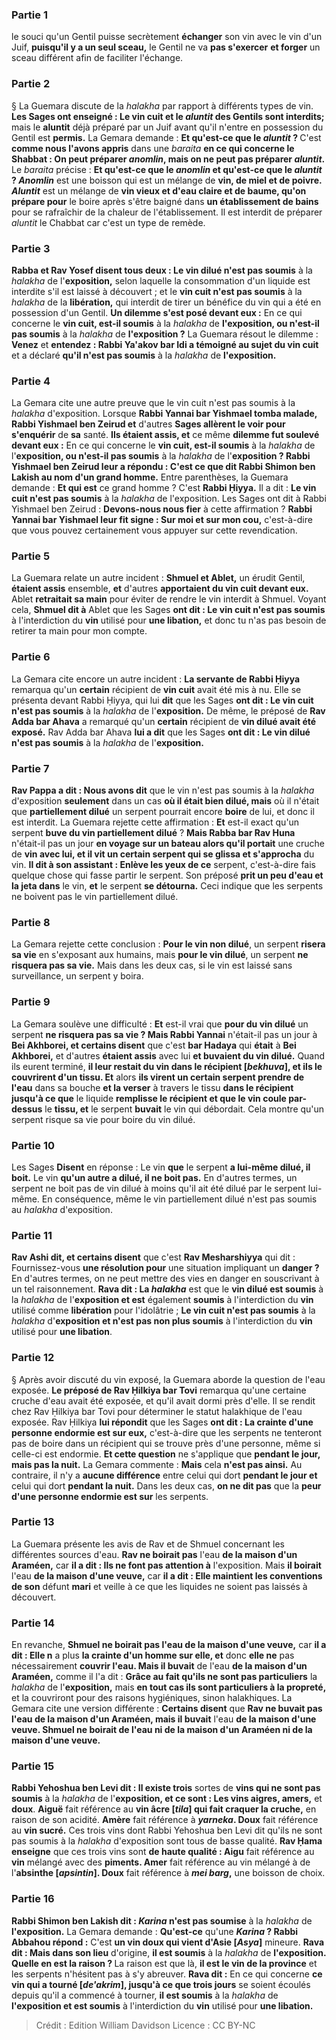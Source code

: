 
### Partie 1
le souci qu'un Gentil puisse secrètement <b>échanger</b> son vin avec le vin d'un Juif, <b>puisqu'il y a un seul sceau,</b> le Gentil ne va <b>pas s'exercer</b> <b>et forger</b> un sceau différent afin de faciliter l'échange.

### Partie 2
§ La Guemara discute de la <i>halakha</i> par rapport à différents types de vin. <b>Les Sages ont enseigné : Le vin cuit et le <i>aluntit</i> des Gentils sont interdits;</b> mais le <b>aluntit</i></b> déjà préparé par un Juif avant qu'il n'entre en possession du Gentil est <b>permis.</b> La Gemara demande : <b>Et qu'est-ce que le <i>aluntit</i> ? </b> C'est <b>comme nous l'avons appris</b> dans une <i>baraita</i> <b>en ce qui concerne le Shabbat : On peut préparer <i>anomlin</i>, mais on ne peut pas préparer <i>aluntit</i>.</b> Le <i>baraita</i> précise : <b>Et qu'est-ce que le <i>anomlin</i> et qu'est-ce que le <i>aluntit</i> ? <i>Anomlin</i></b> est une boisson qui est un mélange de <b>vin, de miel et de poivre. <i>Aluntit</i></b> est un mélange de <b>vin vieux et d'eau claire et de baume, qu'on prépare pour</b> le boire après s'être baigné dans <b>un établissement de bains</b> pour se rafraîchir de la chaleur de l'établissement. Il est interdit de préparer <i>aluntit</i> le Chabbat car c'est un type de remède.

### Partie 3
<b>Rabba et Rav Yosef disent tous deux : Le vin dilué n'est pas soumis</b> à la <i>halakha</i> de l'<b>exposition,</b> selon laquelle la consommation d'un liquide est interdite s'il est laissé à découvert ; et le <b>vin cuit n'est pas soumis</b> à la <i>halakha</i> de la <b>libération,</b> qui interdit de tirer un bénéfice du vin qui a été en possession d'un Gentil. <b>Un dilemme s'est posé devant eux :</b> En ce qui concerne le <b>vin cuit, est-il soumis</b> à la <i>halakha</i> de <b>l'exposition, ou n'est-il pas soumis</b> à la <i>halakha</i> de <b>l'exposition ?</b> La Guemara résout le dilemme : <b>Venez</b> et <b>entendez : Rabbi Ya'akov bar Idi a témoigné au sujet du vin cuit</b> et a déclaré <b>qu'il n'est pas soumis</b> à la <i>halakha</i> de <b>l'exposition.</b>

### Partie 4
La Gemara cite une autre preuve que le vin cuit n'est pas soumis à la <i>halakha</i> d'exposition. Lorsque <b>Rabbi Yannai bar Yishmael tomba malade, Rabbi Yishmael ben Zeirud et</b> d'autres <b>Sages allèrent le voir pour s'enquérir</b> de <b>sa</b> santé. <b>Ils étaient assis, et</b> ce même <b>dilemme fut soulevé devant eux :</b> En ce qui concerne le <b>vin cuit, est-il soumis</b> à la <i>halakha</i> de l'<b>exposition, ou n'est-il pas soumis</b> à la <i>halakha</i> de l'<b>exposition ? Rabbi Yishmael ben Zeirud leur a répondu : C'est ce que dit Rabbi Shimon ben Lakish au nom d'un grand homme.</b> Entre parenthèses, la Guemara demande : <b>Et qui est</b> ce grand homme ? C'est <b>Rabbi Ḥiyya.</b> Il a dit : <b>Le vin cuit n'est pas soumis</b> à la <i>halakha</i> de l'exposition.</b> Les Sages ont dit à</b> Rabbi Yishmael ben Zeirud : <b>Devons-nous nous fier</b> à cette affirmation ? <b>Rabbi Yannai bar Yishmael leur fit signe : Sur moi et sur mon cou,</b> c'est-à-dire que vous pouvez certainement vous appuyer sur cette revendication.

### Partie 5
La Guemara relate un autre incident : <b>Shmuel et Ablet,</b> un érudit Gentil, <b>étaient assis</b> ensemble, <b>et</b> d'autres <b>apportaient du vin cuit devant eux.</b> Ablet <b>retraitait sa main</b> pour éviter de rendre le vin interdit à Shmuel. Voyant cela, <b>Shmuel dit à</b> Ablet que les Sages <b>ont dit : Le vin cuit n'est pas soumis</b> à l'interdiction du <b>vin</b> utilisé pour <b>une libation,</b> et donc tu n'as pas besoin de retirer ta main pour mon compte.

### Partie 6
La Gemara cite encore un autre incident : <b>La servante de Rabbi Ḥiyya</b> remarqua qu'un <b>certain</b> récipient de <b>vin cuit</b> avait été mis à nu. Elle se présenta devant Rabbi Ḥiyya,</b> qui lui <b>dit</b> que les Sages <b>ont dit : Le vin cuit n'est pas soumis</b> à la <i>halakha</i> de l'<b>exposition.</b> De même, le préposé de <b>Rav Adda bar Ahava</b> a remarqué qu'un <b>certain</b> récipient de <b>vin dilué avait été exposé.</b> Rav Adda bar Ahava <b>lui a dit</b> que les Sages <b>ont dit : Le vin dilué n'est pas soumis</b> à la <i>halakha</i> de l'<b>exposition.</b>

### Partie 7
<b>Rav Pappa a dit : Nous avons dit</b> que le vin n'est pas soumis à la <i>halakha</i> d'exposition <b>seulement</b> dans un cas <b>où il était bien dilué, mais</b> où il n'était que <b>partiellement dilué</b> un serpent pourrait encore <b>boire</b> de lui, et donc il est interdit. La Guemara rejette cette affirmation : <b>Et</b> est-il exact qu'un serpent <b>buve du vin partiellement dilué</b> ? <b>Mais Rabba bar Rav Huna</b> n'était-il pas un jour <b>en voyage sur un bateau alors qu'il portait</b> une cruche de <b>vin avec lui, et il vit un certain serpent qui se glissa et s'approcha</b> du vin. <b>Il dit à son assistant : Enlève les yeux de ce</b> serpent, c'est-à-dire fais quelque chose qui fasse partir le serpent. Son préposé <b>prit un peu d'eau et la jeta dans</b> le vin, <b>et</b> le serpent <b>se détourna.</b> Ceci indique que les serpents ne boivent pas le vin partiellement dilué.

### Partie 8
La Gemara rejette cette conclusion : <b>Pour le vin non dilué</b>, un serpent <b>risera sa vie</b> en s'exposant aux humains, mais <b>pour le vin dilué</b>, un serpent <b>ne risquera pas sa vie.</b> Mais dans les deux cas, si le vin est laissé sans surveillance, un serpent y boira.

### Partie 9
La Gemara soulève une difficulté : <b>Et</b> est-il vrai que <b>pour du vin dilué</b> un serpent <b>ne risquera pas sa vie ? Mais Rabbi Yannai</b> n'était-il pas un jour à <b>Bei Akhborei, et certains disent</b> que c'est <b>bar Hadaya</b> qui <b>était</b> à <b>Bei Akhborei,</b> et d'autres <b>étaient assis</b> avec lui <b>et buvaient du vin dilué.</b> Quand ils eurent terminé, <b>il leur restait du vin dans le récipient [<i>bekhuva</i>], et ils le couvrirent d'un tissu. Et</b> alors <b>ils virent un certain serpent prendre de l'eau</b> dans sa bouche <b>et la verser</b> à travers le tissu <b>dans le récipient jusqu'à ce que</b> le liquide <b>remplisse le récipient et que le vin coule par-dessus</b> le <b>tissu, et</b> le serpent <b>buvait</b> le vin qui débordait. Cela montre qu'un serpent risque sa vie pour boire du vin dilué.

### Partie 10
Les Sages <b>Disent</b> en réponse : Le vin <b>que</b> le serpent <b>a lui-même dilué, il boit.</b> Le vin <b>qu'un autre a dilué, il ne boit pas.</b> En d'autres termes, un serpent ne boit pas de vin dilué à moins qu'il ait été dilué par le serpent lui-même. En conséquence, même le vin partiellement dilué n'est pas soumis au <i>halakha</i> d'exposition.

### Partie 11
<b>Rav Ashi dit, et certains disent</b> que c'est <b>Rav Mesharshiyya</b> qui dit : Fournissez-vous <b>une résolution pour</b> une situation impliquant un <b>danger ?</b> En d'autres termes, on ne peut mettre des vies en danger en souscrivant à un tel raisonnement. <b>Rava dit : La <i>halakha</i></b> est que le <b>vin dilué est soumis</b> à la <i>halakha</i> de l'<b>exposition et est</b> également <b>soumis</b> à l'interdiction du <b>vin</b> utilisé comme <b>libération</b> pour l'idolâtrie ; <b>Le vin cuit n'est pas soumis</b> à la <i>halakha</i> d'<b>exposition et n'est pas non plus soumis</b> à l'interdiction du <b>vin</b> utilisé pour <b>une libation</b>.

### Partie 12
§ Après avoir discuté du vin exposé, la Guemara aborde la question de l'eau exposée. <b>Le préposé de Rav Ḥilkiya bar Tovi</b> remarqua qu'une certaine cruche d'eau avait été exposée, et qu'il avait dormi près d'elle. Il se rendit chez Rav Ḥilkiya bar Tovi</b> pour déterminer le statut halakhique de l'eau exposée. Rav Ḥilkiya <b>lui répondit</b> que les Sages <b>ont dit : La crainte d'une personne endormie est sur eux,</b> c'est-à-dire que les serpents ne tenteront pas de boire dans un récipient qui se trouve près d'une personne, même si celle-ci est endormie. <b>Et cette question</b> ne s'applique que <b>pendant le jour, mais pas la nuit.</b> La Gemara commente : <b>Mais</b> cela <b>n'est pas ainsi.</b> Au contraire, il n'y a <b>aucune différence</b> entre celui qui dort <b>pendant le jour et</b> celui qui dort <b>pendant la nuit.</b> Dans les deux cas, <b>on ne dit pas</b> que la <b>peur d'une personne endormie est sur</b> les serpents.

### Partie 13
La Guemara présente les avis de Rav et de Shmuel concernant les différentes sources d'eau. <b>Rav ne boirait pas</b> l'eau <b>de la maison d'un Araméen,</b> car <b>il a dit : Ils ne font pas attention à</b> l'exposition.</b> Mais <b>il boirait</b> l'eau <b>de la maison d'une veuve,</b> car <b>il a dit : Elle maintient les conventions de son</b> défunt <b>mari</b> et veille à ce que les liquides ne soient pas laissés à découvert.

### Partie 14
En revanche, <b>Shmuel ne boirait pas l'eau de la maison d'une veuve,</b> car <b>il a dit : Elle n</b> a plus <b>la crainte d'un homme sur elle, et</b> donc <b>elle ne</b> pas nécessairement <b>couvrir l'eau. Mais il buvait</b> de l'eau <b>de la maison d'un Araméen,</b> comme il l'a dit : <b>Grâce au fait qu'ils ne sont pas particuliers</b> la <i>halakha</i> de l'<b>exposition,</b> mais <b>en tout cas ils sont particuliers à la propreté,</b> et la couvriront pour des raisons hygiéniques, sinon halakhiques. La Gemara cite une version différente : <b>Certains disent</b> que <b>Rav ne buvait pas l'eau de la maison d'un Araméen, mais il buvait</b> l'eau <b>de la maison d'une veuve. Shmuel ne boirait de l'eau ni de la maison d'un Araméen ni de la maison d'une veuve.</b>

### Partie 15
<b>Rabbi Yehoshua ben Levi dit : Il existe trois</b> sortes de <b>vins qui ne sont pas soumis</b> à la <i>halakha</i> de l'<b>exposition, et ce sont : Les vins aigres, amers,</b> et <b>doux</b>. <b>Aiguë</b> fait référence au <b>vin âcre [<i>tila</i>] qui fait craquer la cruche,</b> en raison de son acidité. <b>Amère</b> fait référence à <b><i>yarneka</i>. Doux</b> fait référence au <b>vin sucré.</b> Ces trois vins dont Rabbi Yehoshua ben Levi dit qu'ils ne sont pas soumis à la <i>halakha</i> d'exposition sont tous de basse qualité. <b>Rav Ḥama enseigne</b> que ces trois vins sont <b>de haute qualité : Aigu</b> fait référence au <b>vin</b> mélangé avec des <b>piments. Amer</b> fait référence au vin mélangé à de l'<b>absinthe [<i>apsintin</i>]. Doux</b> fait référence à <b><i>mei barg</i>,</b> une boisson de choix.

### Partie 16
<b>Rabbi Shimon ben Lakish dit : <i>Karina</i> n'est pas soumise</b> à la <i>halakha</i> de <b>l'exposition.</b> La Gemara demande : <b>Qu'est-ce</b> qu'une <b><i>Karina</i> ? Rabbi Abbahou répond :</b> C'est <b>un vin doux qui vient d'Asie [<i>Asya</i>]</b> mineure. <b>Rava dit : Mais dans son lieu</b> d'origine, <b>il est soumis</b> à la <i>halakha</i> de <b>l'exposition. Quelle en est la raison ? </b> La raison est que là, <b>il est le vin de la province</b> et les serpents n'hésitent pas à s'y abreuver. <b>Rava dit :</b> En ce qui concerne <b>ce vin qui a tourné [<i>de'akrim</i>], jusqu'à ce que trois jours</b> se soient écoulés depuis qu'il a commencé à tourner, <b>il est soumis</b> à la <i>halakha</i> de <b>l'exposition et est soumis</b> à l'interdiction du <b>vin</b> utilisé pour <b>une libation.</b>

>Crédit : Edition William Davidson
>Licence : CC BY-NC